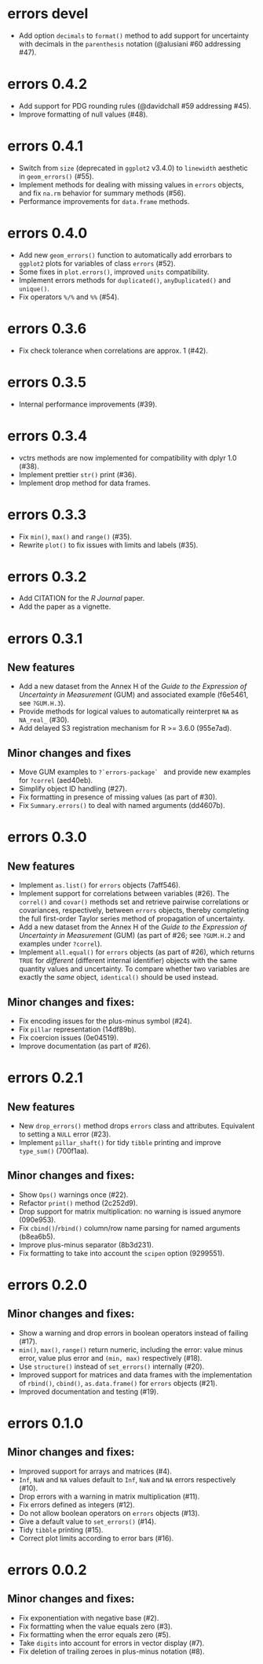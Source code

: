 # errors devel

- Add option `decimals` to `format()` method to add support for uncertainty with
  decimals in the `parenthesis` notation (@alusiani #60 addressing #47).

# errors 0.4.2

- Add support for PDG rounding rules (@davidchall #59 addressing #45).
- Improve formatting of null values (#48).

# errors 0.4.1

- Switch from `size` (deprecated in `ggplot2` v3.4.0) to `linewidth` aesthetic
  in `geom_errors()` (#55).
- Implement methods for dealing with missing values in `errors` objects,
  and fix `na.rm` behavior for summary methods (#56).
- Performance improvements for `data.frame` methods.

# errors 0.4.0

- Add new `geom_errors()` function to automatically add errorbars to `ggplot2`
  plots for variables of class `errors` (#52).
- Some fixes in `plot.errors()`, improved `units` compatibility.
- Implement errors methods for `duplicated()`, `anyDuplicated()` and `unique()`.
- Fix operators `%/%` and `%%` (#54).

# errors 0.3.6

- Fix check tolerance when correlations are approx. 1 (#42).

# errors 0.3.5

- Internal performance improvements (#39).

# errors 0.3.4

- vctrs methods are now implemented for compatibility with dplyr 1.0 (#38).
- Implement prettier `str()` print (#36).
- Implement drop method for data frames.

# errors 0.3.3

- Fix `min()`, `max()` and `range()` (#35).
- Rewrite `plot()` to fix issues with limits and labels (#35).

# errors 0.3.2

- Add CITATION for the *R Journal* paper.
- Add the paper as a vignette.

# errors 0.3.1

## New features

- Add a new dataset from the Annex H of the *Guide to the Expression of
  Uncertainty in Measurement* (GUM) and associated example (f6e5461, see `?GUM.H.3`).
- Provide methods for logical values to automatically reinterpret `NA` as
  `NA_real_` (#30).
- Add delayed S3 registration mechanism for R >= 3.6.0 (955e7ad).

## Minor changes and fixes

- Move GUM examples to ``?`errors-package` `` and provide new examples for
  `?correl` (aed40eb).
- Simplify object ID handling (#27).
- Fix formatting in presence of missing values (as part of #30).
- Fix `Summary.errors()` to deal with named arguments (dd4607b).

# errors 0.3.0

## New features

- Implement `as.list()` for `errors` objects (7aff546).
- Implement support for correlations between variables (#26). The `correl()` and
  `covar()` methods set and retrieve pairwise correlations or covariances,
  respectively, between `errors` objects, thereby completing the full
  first-order Taylor series method of propagation of uncertainty.
- Add a new dataset from the Annex H of the *Guide to the Expression of
  Uncertainty in Measurement* (GUM) (as part of #26; see `?GUM.H.2` and examples
  under `?correl`).
- Implement `all.equal()` for `errors` objects (as part of #26), which returns
  `TRUE` for *different* (different internal identifier) objects with the same
  quantity values and uncertainty. To compare whether two variables are exactly
  the *same* object, `identical()` should be used instead.

## Minor changes and fixes:

- Fix encoding issues for the plus-minus symbol (#24).
- Fix `pillar` representation (14df89b).
- Fix coercion issues (0e04519).
- Improve documentation (as part of #26).

# errors 0.2.1

## New features

- New `drop_errors()` method drops `errors` class and attributes. Equivalent to
  setting a `NULL` error (#23).
- Implement `pillar_shaft()` for tidy `tibble` printing and improve `type_sum()`
  (700f1aa).

## Minor changes and fixes:

- Show `Ops()` warnings once (#22).
- Refactor `print()` method (2c252d9).
- Drop support for matrix multiplication: no warning is issued anymore (090e953).
- Fix `cbind()`/`rbind()` column/row name parsing for named arguments (b8ea6b5).
- Improve plus-minus separator (8b3d231).
- Fix formatting to take into account the `scipen` option (9299551).

# errors 0.2.0

## Minor changes and fixes:

- Show a warning and drop errors in boolean operators instead of failing (#17).
- `min()`, `max()`, `range()` return numeric, including the error: value minus
  error, value plus error and `(min, max)` respectively (#18).
- Use `structure()` instead of `set_errors()` internally (#20).
- Improved support for matrices and data frames with the implementation of
  `rbind()`, `cbind()`, `as.data.frame()` for `errors` objects (#21).
- Improved documentation and testing (#19).

# errors 0.1.0

## Minor changes and fixes:

- Improved support for arrays and matrices (#4).
- `Inf`, `NaN` and `NA` values default to `Inf`, `NaN` and `NA` errors
  respectively (#10).
- Drop errors with a warning in matrix multiplication (#11).
- Fix errors defined as integers (#12).
- Do not allow boolean operators on `errors` objects (#13).
- Give a default value to `set_errors()` (#14).
- Tidy `tibble` printing (#15).
- Correct plot limits according to error bars (#16).

# errors 0.0.2

## Minor changes and fixes:

- Fix exponentiation with negative base (#2).
- Fix formatting when the value equals zero (#3).
- Fix formatting when the error equals zero (#5).
- Take `digits` into account for errors in vector display (#7).
- Fix deletion of trailing zeroes in plus-minus notation (#8).
